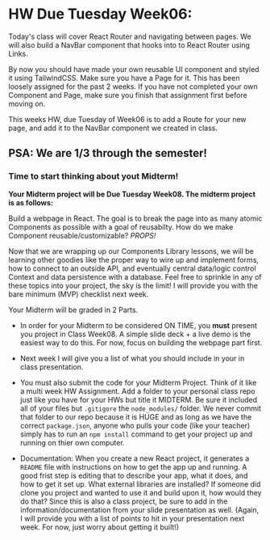 # HW Due Tuesday Week06:

Today's class will cover React Router and navigating between pages. We will also build a NavBar component that hooks into to React Router using Links.

By now you should have made your own reusable UI component and styled it using TailwindCSS. Make sure you have a Page for it. This has been loosely assigned for the past 2 weeks. If you have not completed your own Component and Page, make sure you finish that assignment first before moving on.

This weeks HW, due Tuesday of Week06 is to add a Route for your new page, and add it to the NavBar component we created in class.

## PSA: We are 1/3 through the semester!

### Time to start thinking about yout Midterm!

**Your Midterm project will be Due Tuesday Week08. The midterm project is as follows:**

Build a webpage in React. The goal is to break the page into as many atomic Components as possible with a goal of reusabilty. How do we make Component reusable/customizable? _PROPS!_

Now that we are wrapping up our Components Library lessons, we will be learning other goodies like the proper way to wire up and implement forms, how to connect to an outside API, and eventually central data/logic control Context and data persistence with a database. Feel free to sprinkle in any of these topics into your project, the sky is the limit! I will provide you with the bare minimum (MVP) checklist next week.

Your Midterm will be graded in 2 Parts.

- In order for your Midterm to be considered ON TIME, you **must** present you project in Class Week08. A simple slide deck + a live demo is the easiest way to do this. For now, focus on building the webpage part first.

- Next week I will give you a list of what you should include in your in class presentation.

- You must also submit the code for your Midterm Project. Think of it like a multi week HW Assignment. Add a folder to your personal class repo just like you have for your HWs but title it MIDTERM. Be sure it included all of your files but `.gitigore` the `node_modules/` folder. We never commit that folder to our repo because it is HUGE and as long as we have the correct `package.json`, anyone who pulls your code (like your teacher) simply has to run an `npm install` command to get your project up and running on thier own computer.

- Documentation: When you create a new React project, it generates a `README` file with instructions on how to get the app up and running. A good frist step is editing that to describe your app, what it does, and how to get it set up. What external libraries are installed? If someone did clone you project and wanted to use it and build upon it, how would they do that?
  Since this is also a class project, be sure to add in the information/documentation from your slide presentation as well. (Again, I will provide you with a list of points to hit in your presentation next week. For now, just worry about getting it built!)
